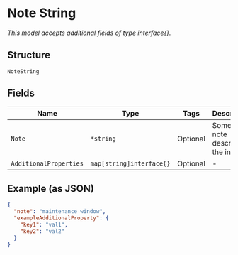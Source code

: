 
# Note String

*This model accepts additional fields of type interface{}.*

## Structure

`NoteString`

## Fields

| Name | Type | Tags | Description |
|  --- | --- | --- | --- |
| `Note` | `*string` | Optional | Some text note describing the intent |
| `AdditionalProperties` | `map[string]interface{}` | Optional | - |

## Example (as JSON)

```json
{
  "note": "maintenance window",
  "exampleAdditionalProperty": {
    "key1": "val1",
    "key2": "val2"
  }
}
```

